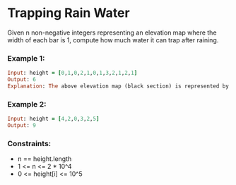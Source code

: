 # Trapping Rain Water

Given n non-negative integers representing an elevation map where the width of each bar is 1, compute how much water it can trap after raining.

### Example 1:
```ruby
Input: height = [0,1,0,2,1,0,1,3,2,1,2,1]
Output: 6
Explanation: The above elevation map (black section) is represented by array [0,1,0,2,1,0,1,3,2,1,2,1]. In this case, 6 units of rain water (blue section) are being trapped.
```
### Example 2:
```ruby
Input: height = [4,2,0,3,2,5]
Output: 9
```
### Constraints:

- n == height.length
- 1 <= n <= 2 * 10^4
- 0 <= height[i] <= 10^5
